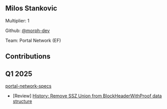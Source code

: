 ## Milos Stankovic
Multiplier: 1

Github: [@morph-dev](https://github.com/morph-dev)

Team: Portal Network (EF)

## Contributions
## Q1 2025

[portal-network-specs](https://github.com/ethereum/portal-network-specs)
* [Review] [History: Remove SSZ Union from BlockHeaderWithProof data structure](https://github.com/ethereum/portal-network-specs/pull/362#pullrequestreview-2595179785)
